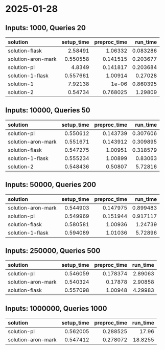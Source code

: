 # 2025-01-28

## Inputs: 1000, Queries 20

| solution           |   setup_time |   preproc_time |   run_time |
|:-------------------|-------------:|---------------:|-----------:|
| solution-flask     |     2.58491  |       1.06332  |   0.083286 |
| solution-aron-mark |     0.550558 |       0.141515 |   0.203677 |
| solution-pl        |     4.8349   |       0.141817 |   0.203684 |
| solution-1-flask   |     0.557661 |       1.00914  |   0.27028  |
| solution-1         |     7.92138  |       1e-06    |   0.860395 |
| solution-2         |     0.54734  |       0.768025 |   1.29809  |

## Inputs: 10000, Queries 50

| solution           |   setup_time |   preproc_time |   run_time |
|:-------------------|-------------:|---------------:|-----------:|
| solution-pl        |     0.550612 |       0.143739 |   0.307606 |
| solution-aron-mark |     0.551671 |       0.143912 |   0.309895 |
| solution-flask     |     0.547275 |       1.00951  |   0.318579 |
| solution-1-flask   |     0.555234 |       1.00899  |   0.83063  |
| solution-2         |     0.548436 |       0.50807  |   5.72816  |

## Inputs: 50000, Queries 200

| solution           |   setup_time |   preproc_time |   run_time |
|:-------------------|-------------:|---------------:|-----------:|
| solution-aron-mark |     0.544903 |       0.147975 |   0.899483 |
| solution-pl        |     0.549969 |       0.151944 |   0.917117 |
| solution-flask     |     0.580581 |       1.00936  |   1.24739  |
| solution-1-flask   |     0.594089 |       1.01036  |   5.72896  |

## Inputs: 250000, Queries 500

| solution           |   setup_time |   preproc_time |   run_time |
|:-------------------|-------------:|---------------:|-----------:|
| solution-pl        |     0.546059 |       0.178374 |    2.89063 |
| solution-aron-mark |     0.540324 |       0.17878  |    2.90858 |
| solution-flask     |     0.557098 |       1.00948  |    4.29983 |

## Inputs: 1000000, Queries 1000

| solution           |   setup_time |   preproc_time |   run_time |
|:-------------------|-------------:|---------------:|-----------:|
| solution-pl        |     0.562005 |       0.288525 |    17.96   |
| solution-aron-mark |     0.547412 |       0.278072 |    18.8255 |